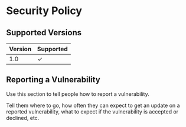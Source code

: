 # Security Policy

## Supported Versions


| Version | Supported          |
| ------- | ------------------ |
|  1.0    |  ✓                 |

## Reporting a Vulnerability

Use this section to tell people how to report a vulnerability.

Tell them where to go, how often they can expect to get an update on a
reported vulnerability, what to expect if the vulnerability is accepted or
declined, etc.
